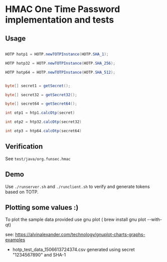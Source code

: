 # HMAC One Time Password implementation and tests


## Usage

```java

HOTP hotp1 = HOTP.newTOTPInstance(HOTP.SHA_1);

HOTP hotp32 = HOTP.newTOTPInstance(HOTP.SHA_256);

HOTP hotp64 = HOTP.newTOTPInstance(HOTP.SHA_512);


byte[] secret1 = getSecret();

byte[] secret32 = getSecret32();

byte[] secret64 = getSecret64();

int otp1 = htp1.calcOtp(secret)

int otp2 = htp32.calcOtp(secret32)

int otp3 = htp64.calcOtp(secret64)


```

## Verification

See ```test/java/org.funsec.hmac```

## Demo

Use ```./runserver.sh``` and ```./runclient.sh``` to verify and generate tokens based on TOTP.


## Plotting some values :)


To plot the sample data provided use gnu plot ( brew install gnu plot --with-qt)

see: https://alvinalexander.com/technology/gnuplot-charts-graphs-examples

* hotp_test_data_1506613724374.csv  generated using secret "1234567890" and SHA-1


